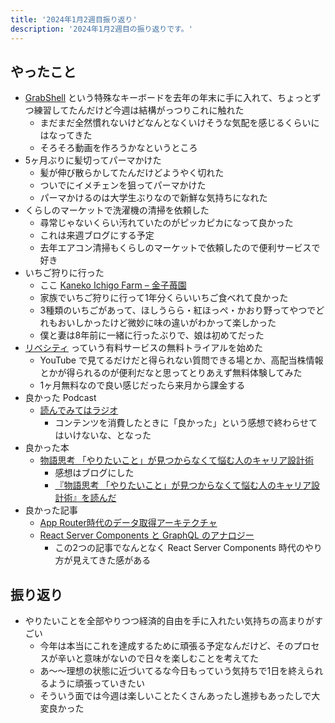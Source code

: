 ```yaml
---
title: '2024年1月2週目振り返り'
description: '2024年1月2週目の振り返りです。'
---
```


## やったこと

- [GrabShell](https://grabshell.site/) という特殊なキーボードを去年の年末に手に入れて、ちょっとずつ練習してたんだけど今週は結構がっつりこれに触れた
  - まだまだ全然慣れないけどなんとなくいけそうな気配を感じるくらいにはなってきた
  - そろそろ動画を作ろうかなというところ
- 5ヶ月ぶりに髪切ってパーマかけた
  - 髪が伸び散らかしてたんだけどようやく切れた
  - ついでにイメチェンを狙ってパーマかけた
  - パーマかけるのは大学生ぶりなので新鮮な気持ちになれた
- くらしのマーケットで洗濯機の清掃を依頼した
  - 尋常じゃないくらい汚れていたのがピッカピカになって良かった
  - これは来週ブログにする予定
  - 去年エアコン清掃もくらしのマーケットで依頼したので便利サービスで好き
- いちご狩りに行った
  - ここ [Kaneko Ichigo Farm – 金子苺園](https://kaneko-strawberry-farm.myshopify.com/)
  - 家族でいちご狩りに行って1年分くらいいちご食べれて良かった
  - 3種類のいちごがあって、ほしうらら・紅ほっぺ・かおり野ってやつでどれもおいしかったけど微妙に味の違いがわかって楽しかった
  - 僕と妻は8年前に一緒に行ったぶりで、娘は初めてだった
- [リベシティ](https://site.libecity.com/) っていう有料サービスの無料トライアルを始めた
  - YouTube で見てるだけだと得られない質問できる場とか、高配当株情報とかが得られるのが便利だなと思ってとりあえず無料体験してみた
  - 1ヶ月無料なので良い感じだったら来月から課金する
- 良かった Podcast
  - [読んでみてはラジオ](https://open.spotify.com/show/0Vv5Gs0DVYZsvAb4w4CthT?si=d38cefe97ec94369)
    - コンテンツを消費したときに「良かった」という感想で終わらせてはいけないな、となった
- 良かった本
  - [物語思考 「やりたいこと」が見つからなくて悩む人のキャリア設計術](https://amzn.to/3RVKgxV)
    - 感想はブログにした
    - [『物語思考 「やりたいこと」が見つからなくて悩む人のキャリア設計術』を読んだ](https://blog.nabeliwo.com/2024/01/read-story-thinking/)
- 良かった記事
  - [App Router時代のデータ取得アーキテクチャ](https://speakerdeck.com/uhyo/app-routershi-dai-nodetaqu-de-akitekutiya)
  - [React Server Components と GraphQL のアナロジー](https://quramy.medium.com/react-server-components-%E3%81%A8-graphql-%E3%81%AE%E3%82%A2%E3%83%8A%E3%83%AD%E3%82%B8%E3%83%BC-89b3f5f41a01)
    - この2つの記事でなんとなく React Server Components 時代のやり方が見えてきた感がある

## 振り返り

- やりたいことを全部やりつつ経済的自由を手に入れたい気持ちの高まりがすごい
  - 今年は本当にこれを達成するために頑張る予定なんだけど、そのプロセスが辛いと意味がないので日々を楽しむことを考えてた
  - あ〜〜理想の状態に近づいてるな今日もっていう気持ちで1日を終えられるように頑張っていきたい
  - そういう面では今週は楽しいことたくさんあったし進捗もあったしで大変良かった

